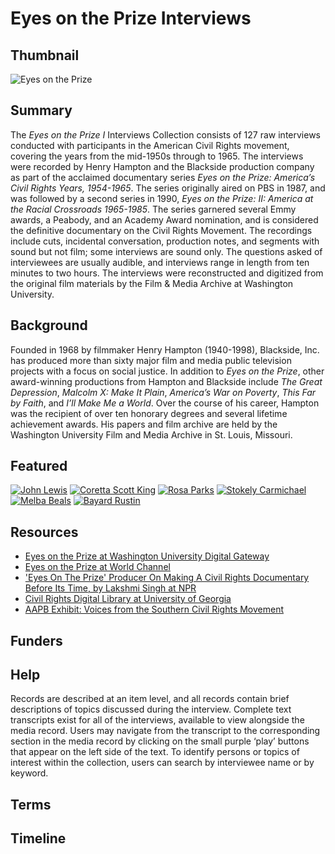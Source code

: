 # Eyes on the Prize Interviews

## Thumbnail

![Eyes on the Prize](https://s3.amazonaws.com/americanarchive.org/special-collections/EyesOnThePrize_Logo.jpg "Eyes on the Prize Interviews")

## Summary

The <em>Eyes on the Prize I</em> Interviews Collection consists of 127 raw interviews conducted with participants in the American Civil Rights movement, covering the years from the mid-1950s through to 1965. The interviews were recorded by Henry Hampton and the Blackside production company as part of the acclaimed documentary series <em>Eyes on the Prize: America’s Civil Rights Years, 1954-1965</em>. The series originally aired on PBS in 1987, and was followed by a second series in 1990, <em>Eyes on the Prize: II: America at the Racial Crossroads 1965-1985</em>. The series garnered several Emmy awards, a Peabody, and an Academy Award nomination, and is considered the definitive documentary on the Civil Rights Movement. The recordings include cuts, incidental conversation, production notes, and segments with sound but not film; some interviews are sound only. The questions asked of interviewees are usually audible, and interviews range in length from ten minutes to two hours. The interviews were reconstructed and digitized from the original film materials by the Film & Media Archive at Washington University.

## Background

Founded in 1968 by filmmaker Henry Hampton (1940-1998), Blackside, Inc. has produced more than sixty major film and media public television projects with a focus on social justice. In addition to <em>Eyes on the Prize</em>, other award-winning productions from Hampton and Blackside include <em>The Great Depression</em>, <em>Malcolm X: Make It Plain</em>, <em>America’s War on Poverty</em>, <em>This Far by Faith</em>, and <em>I’ll Make Me a World</em>. Over the course of his career, Hampton was the recipient of over ten honorary degrees and several lifetime achievement awards. His papers and film archive are held by the Washington University Film and Media Archive in St. Louis, Missouri.

## Featured

[![John Lewis](https://s3.amazonaws.com/americanarchive.org/special-collections/cpb-aacip_151-8k74t6fv60.jpg)](/catalog/cpb-aacip_151-8k74t6fv60)
[![Coretta Scott King](https://s3.amazonaws.com/americanarchive.org/special-collections/cpb-aacip_151-542j679j5g.jpg)](/catalog/cpb-aacip_151-542j679j5g)
[![Rosa Parks](https://s3.amazonaws.com/americanarchive.org/special-collections/cpb-aacip_151-610vq2sx12.jpg)](/catalog/cpb-aacip_151-610vq2sx12)
[![Stokely Carmichael](https://s3.amazonaws.com/americanarchive.org/special-collections/cpb-aacip_151-7659c6sr1g.jpg)](/catalog/cpb-aacip_151-7659c6sr1g)
[![Melba Beals](https://s3.amazonaws.com/americanarchive.org/special-collections/cpb-aacip_151-z02z31p977.jpg)](/catalog/cpb-aacip_151-z02z31p977)
[![Bayard Rustin](https://s3.amazonaws.com/americanarchive.org/special-collections/cpb-aacip_151-rr1pg1jj76.jpg)](/catalog/cpb-aacip_151-rr1pg1jj76)

## Resources

- [Eyes on the Prize at Washington University Digital Gateway](http://digital.wustl.edu/eyesontheprize/)
- [Eyes on the Prize at World Channel](http://worldchannel.org/programs/eyes-on-the-prize/)
- ['Eyes On The Prize' Producer On Making A Civil Rights Documentary Before Its Time, by Lakshmi Singh at NPR](http://www.npr.org/2017/03/12/519925253/eyes-on-the-prize-producer-on-making-a-civil-rights-documentary-before-its-time)
- [Civil Rights Digital Library at University of Georgia](http://crdl.usg.edu/?Welcome)
- [AAPB Exhibit: Voices from the Southern Civil Rights Movement](http://americanarchive.org/exhibits/civil-rights)

## Funders

## Help

Records are described at an item level, and all records contain brief descriptions of topics discussed during the interview. Complete text transcripts exist for all of the interviews, available to view alongside the media record. Users may navigate from the transcript to the corresponding section in the media record by clicking on the small purple ‘play’ buttons that appear on the left side of the text. To identify persons or topics of interest within the collection, users can search by interviewee name or by keyword.

## Terms

## Timeline

